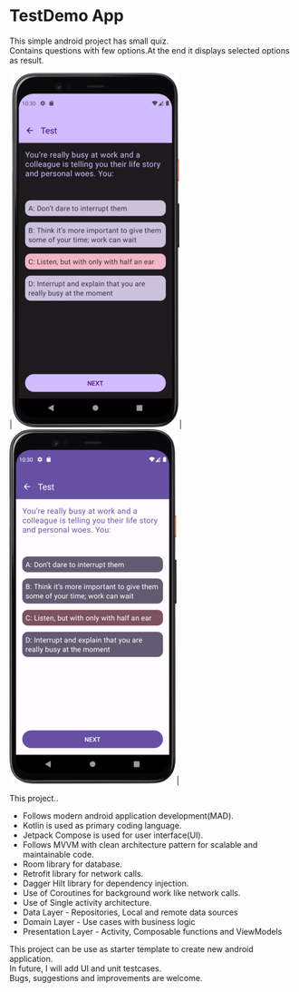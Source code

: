 
TestDemo App
==================

This simple android project has small quiz.  
Contains questions with few options.At the end it displays selected options as result.

|<img src="screenshots/Screenshot_1.png"/>|<img src="screenshots/Screenshot_2.png"/>|

This project.. 
* Follows modern android application development(MAD).
* Kotlin is used as primary coding language.
* Jetpack Compose is used for user interface(UI).
* Follows MVVM with clean architecture pattern for scalable and maintainable code.
* Room library for database.
* Retrofit library for network calls.
* Dagger Hilt library for dependency injection.
* Use of Coroutines for background work like network calls.
* Use of Single activity architecture.
* Data Layer - Repositories, Local and remote data sources
* Domain Layer - Use cases with business logic
* Presentation Layer - Activity, Composable functions and ViewModels

This project can be use as starter template to create new android application.  
In future, I will add UI and unit testcases.  
Bugs, suggestions and improvements are welcome.  


